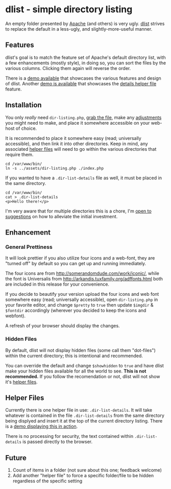 dlist - simple directory listing
====

An empty folder presented by [Apache](http://apache.org) (and others) is very ugly. [dlist](https://github.com/amgraham/dlist) strives to replace the default in a less-ugly, and slightly-more-useful manner. 

Features
----

dlist's goal is to match the feature set of Apache's default directory list, with a few enhancements (mostly style), in doing so, you can sort the files by the various columns. Clicking them again will reverse the order.

There is a [demo available](http://smarterfish.com/assets/) that showcases the various features and design of dlist. Another [demo is available](http://craft.smarterfish.com/map/) that showcases the [details helper file](#helper-files) feature.

Installation
----

You only *really* need `dir-listing.php`, [grab the file](https://raw.github.com/amgraham/dlist/master/dir-listing.php), make any [adjustments](#enhancement) you might need to make, and place it somewhere accessible on your web-host of choice.

It is recommended to place it somewhere easy (read; universally accessible), and then link it into other directories. Keep in mind, any associated [helper files](#helper-files) will need to go within the various directories that require them.

    cd /var/www/bin/
    ln -s ../assets/dir-listing.php ./index.php

If you wanted to have a `.dir-list-details` file as well, it must be placed in the same directory.

    cd /var/www/bin/
    cat > .dir-list-details
    <p>Hello there!</p>

I'm very aware that for multiple directories this is a chore, I'm [open to suggestions](https://github.com/amgraham/dlist/issues) on how to alleviate the initial investment.

Enhancement
----

### General Prettiness

It will look prettier if you also utilize four icons and a web-font, they are "turned off" by default so you can get up and running immediately.

The four icons are from http://somerandomdude.com/work/iconic/, while the font is Universalis from http://arkandis.tuxfamily.org/adffonts.html both are included in this release for your convenience.

If you decide to beautify your version upload the four icons and web font somewhere easy (read; universally accessible), open `dir-listing.php` in your favorite editor, and change `$pretty` to `true` then update `$imgdir` &amp; `$fontdir` accordingly (wherever you decided to keep the icons and webfont).

A refresh of your browser should display the changes.

### Hidden Files

By default, dlist will not display hidden files (some call them "dot-files") within the current directory; this is intentional and recommended.

You can override the default and change `$showhidden` to `true` and have dlist make your hidden files available for all the world to see. **This is not recommended.** If you follow the recomendation or not, dlist will not show it's [helper files](#helper-files).

Helper Files
----

Currently there is one helper file in use: `.dir-list-details`. It will take whatever is contained in the file `.dir-list-details` from the same directory being displyed and insert it at the top of the current directory listing. There is a [demo displaying this in action](http://craft.smarterfish.com/map/).

There is no processing for security, the text contained within `.dir-list-details` is passed directly to the browser.

Future
----

1. Count of items in a folder (not sure about this one; feedback welcome)
2. Add another "helper file" to force a specific folder/file to be hidden regardless of the specific setting